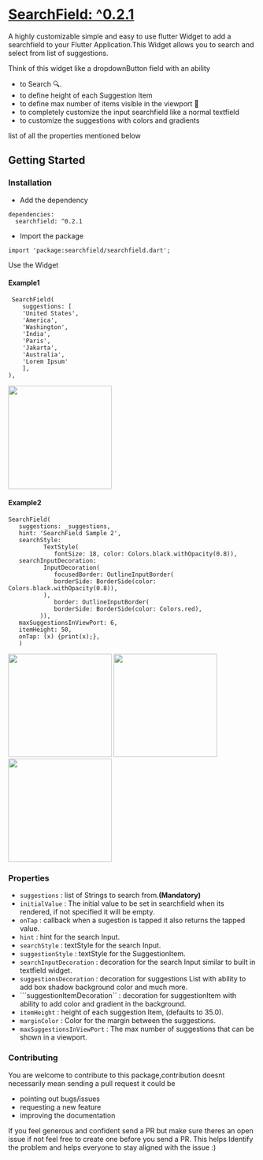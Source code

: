 #  [SearchField: ^0.2.1](https://pub.dev/packages/searchfield) 



A highly customizable simple and easy to use flutter Widget to add a searchfield to your Flutter Application.This Widget allows you to search and select from list of suggestions.

Think of this widget like a dropdownButton field with an ability 
- to Search 🔍.
- to define height of each Suggestion Item
- to define max number of items visible in the viewport 📱
- to completely customize the input searchfield like a normal textfield
- to customize the suggestions with colors and gradients

list of all the properties mentioned below

## Getting Started

### Installation

- Add the dependency
```
dependencies:
  searchfield: ^0.2.1
```
- Import the package
```
import 'package:searchfield/searchfield.dart';
```
Use the Widget 
#### Example1

```
 SearchField(
    suggestions: [
    'United States',
    'America',
    'Washington',
    'India',
    'Paris',
    'Jakarta',
    'Australia',
    'Lorem Ipsum'
    ],
),
```
 <img src="https://user-images.githubusercontent.com/31410839/101930194-d74f5f80-3bfd-11eb-8f08-ca8f593cdb01.gif" width="210" />


#### Example2
```
SearchField(
   suggestions: _suggestions,
   hint: 'SearchField Sample 2',
   searchStyle: 
          TextStyle(
             fontSize: 18, color: Colors.black.withOpacity(0.8)),
   searchInputDecoration: 
          InputDecoration(
             focusedBorder: OutlineInputBorder(
             borderSide: BorderSide(color: Colors.black.withOpacity(0.8)),
          ),
             border: OutlineInputBorder(
             borderSide: BorderSide(color: Colors.red),
         )),
   maxSuggestionsInViewPort: 6,
   itemHeight: 50,
   onTap: (x) {print(x);},
   )
```
<p float="left;padding=10px">
  <img src ="https://user-images.githubusercontent.com/31410839/102691041-a55a8080-422f-11eb-939f-6d2d43715e23.gif" width="210"/>
  <img src = "https://user-images.githubusercontent.com/31410839/102691101-fff3dc80-422f-11eb-9860-cf4fcf2b1351.gif" width="210"/>
  <img src = "https://user-images.githubusercontent.com/31410839/102691410-582bde00-4232-11eb-85fb-8ce8da8d8764.gif" width="210"/>
</p>

### Properties
- ```suggestions``` : list of Strings to search from.**(Mandatory)**
- ```initialValue``` :  The initial value to be set in searchfield when its rendered, if not specified it will be empty.
- ```onTap``` : callback when a sugestion is tapped it also returns the tapped value.
- ```hint``` :   hint for the search Input.
- ```searchStyle``` :  textStyle for the search Input.
- ```suggestionStyle``` :  textStyle for the SuggestionItem.
- ```searchInputDecoration``` :  decoration for the search Input similar to built in textfield widget.
- ```suggestionsDecoration``` :  decoration for suggestions List with ability to add box shadow background color and much more.
- ```suggestionItemDecoration`` : decoration for suggestionItem with ability to add color and gradient in the background.
- ```itemHeight``` :  height of each suggestion Item, (defaults to 35.0).
- ```marginColor``` : Color for the margin between the suggestions.
- ```maxSuggestionsInViewPort``` : The max number of suggestions that can be shown in a viewport.

### Contributing
You are welcome to contribute to this package,contribution doesnt necessarily mean sending a pull request it could be
 - pointing out bugs/issues 
 - requesting a new feature
 - improving the documentation

 If you feel generous and confident send a PR but make sure theres an open issue if not feel free to create one before you send a PR. This helps Identify the problem and helps everyone to stay aligned with the issue :) 
